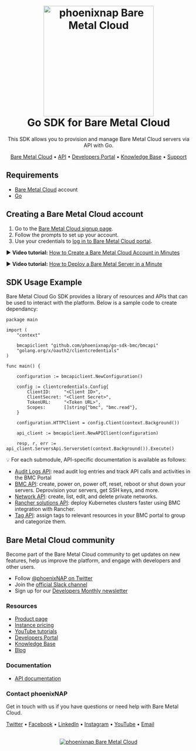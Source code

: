 <h1 align="center">
  <br>
  <a href="https://phoenixnap.com/bare-metal-cloud"><img src="https://user-images.githubusercontent.com/78744488/109779287-16da8600-7c06-11eb-81a1-97bf44983d33.png" alt="phoenixnap Bare Metal Cloud" width="300"></a>
  <br>
  Go SDK for Bare Metal Cloud
  <br>
</h1>

<p align="center">
This SDK allows you to provision and manage Bare Metal Cloud servers via API with Go.
</p>

<p align="center">
  <a href="https://phoenixnap.com/bare-metal-cloud">Bare Metal Cloud</a> •
  <a href="https://developers.phoenixnap.com/docs/bmc/1/overview">API</a> •
  <a href="https://developers.phoenixnap.com/">Developers Portal</a> •
  <a href="http://phoenixnap.com/kb">Knowledge Base</a> •
  <a href="https://developers.phoenixnap.com/support">Support</a>
</p>

## Requirements

- [Bare Metal Cloud](https://bmc.phoenixnap.com) account
- [Go](https://golang.org/dl/)

## Creating a Bare Metal Cloud account

1. Go to the [Bare Metal Cloud signup page](https://support.phoenixnap.com/wap-jpost3/bmcSignup).
2. Follow the prompts to set up your account.
3. Use your credentials to [log in to Bare Metal Cloud portal](https://bmc.phoenixnap.com).

:arrow_forward: **Video tutorial:** [How to Create a Bare Metal Cloud Account in Minutes](https://www.youtube.com/watch?v=hPR60XWOSsQ)
<br>

:arrow_forward: **Video tutorial:** [How to Deploy a Bare Metal Server in a Minute](https://www.youtube.com/watch?v=BzBBwLxR80o)

## SDK Usage Example

Bare Metal Cloud Go SDK provides a library of resources and APIs that can be used to interact with the platform. Below is a sample code to create dependancy: 

```
package main

import (
	"context"

	bmcapiclient "github.com/phoenixnap/go-sdk-bmc/bmcapi"
	"golang.org/x/oauth2/clientcredentials"
)

func main() {

	configuration := bmcapiclient.NewConfiguration()

	config := clientcredentials.Config{
		ClientID:     "<Client ID>",
		ClientSecret: "<Client Secret>",
		TokenURL:     "<Token URL>",
		Scopes:       []string{"bmc", "bmc.read"},
	}

	configuration.HTTPClient = config.Client(context.Background())

	api_client := bmcapiclient.NewAPIClient(configuration)

	resp, r, err := api_client.ServersApi.ServersGet(context.Background()).Execute()

```

:bulb: For each submodule, API-specific documentation is available as follows: 

- [Audit Logs API](auditapi/README.md): read audit log entries and track API calls and activities in the BMC Portal
- [BMC API](bmcapi/README.md): create, power on, power off, reset, reboot or shut down your servers. Deprovision your servers, get SSH keys, and more. 
- [Network API](networkapi/README.md): create, list, edit, and delete private networks. 
- [Rancher solutions API](ranchersolutionapi/README.md): deploy Kubernetes clusters faster using BMC integration with Rancher. 
- [Tag API](tagapi/README.md): assign tags to relevant resources in your BMC portal to group and categorize them. 

## Bare Metal Cloud community

Become part of the Bare Metal Cloud community to get updates on new features, help us improve the platform, and engage with developers and other users.

- Follow [@phoenixNAP on Twitter](https://twitter.com/phoenixnap)
- Join the [official Slack channel](https://phoenixnap.slack.com)
- Sign up for our [Developers Monthly newsletter](https://phoenixnap.com/developers-monthly-newsletter)

### Resources

- [Product page](https://phoenixnap.com/bare-metal-cloud)
- [Instance pricing](https://phoenixnap.com/bare-metal-cloud/instances)
- [YouTube tutorials](https://www.youtube.com/watch?v=8TLsqgLDMN4&list=PLWcrQnFWd54WwkHM0oPpR1BrAhxlsy1Rc&ab_channel=PhoenixNAPGlobalITServices)
- [Developers Portal](https://developers.phoenixnap.com)
- [Knowledge Base](https://phoenixnap.com/kb)
- [Blog](https:/phoenixnap.com/blog)

### Documentation

- [API documentation](https://developers.phoenixnap.com/docs/bmc/1/overview)

### Contact phoenixNAP

Get in touch with us if you have questions or need help with Bare Metal Cloud.

<p align="left">
  <a href="https://twitter.com/phoenixNAP">Twitter</a> •
  <a href="https://www.facebook.com/phoenixnap">Facebook</a> •
  <a href="https://www.linkedin.com/company/phoenix-nap">LinkedIn</a> •
  <a href="https://www.instagram.com/phoenixnap">Instagram</a> •
  <a href="https://www.youtube.com/user/PhoenixNAPdatacenter">YouTube</a> •
  <a href="https://developers.phoenixnap.com/support">Email</a> 
</p>

<p align="center">
  <br>
  <a href="https://phoenixnap.com/bare-metal-cloud"><img src="https://user-images.githubusercontent.com/81640346/115243282-0c773b80-a123-11eb-9de7-59e3934a5712.jpg" alt="phoenixnap Bare Metal Cloud"></a>
</p>
